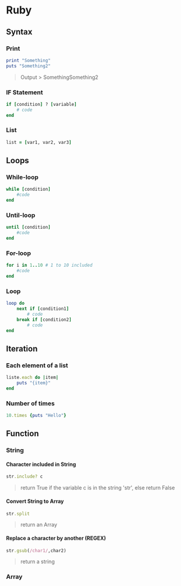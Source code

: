 # Ruby
## Syntax
### Print
```ruby
print "Something"
puts "Something2"
```
> Output > SomethingSomething2
### IF Statement
```ruby
if [condition] ? [variable]
	# code
end
```
### List
```ruby
list = [var1, var2, var3]
```
## Loops
### While-loop
```ruby
while [condition]
	#code
end
```
### Until-loop
```ruby
until [condition]
	#code
end
```
### For-loop
```ruby
for i in 1..10 # 1 to 10 included
	#code
end
```
### Loop
```ruby
loop do
	next if [condition1]
		# code
	break if [condition2]
		# code
end
```
## Iteration
### Each element of a list
```ruby
liste.each do |item|
	puts "{item}"
end
```
### Number of times 
```ruby
10.times {puts "Hello"}
```
## Function
### String
#### Character included in String
```ruby
str.include? c
```
> return True if the variable c is in the string 'str', else return False
#### Convert String to Array
```ruby
str.split
```
> return an Array
#### Replace a character by another (REGEX)
```ruby
str.gsub(/char1/,char2)
```
> return a string

### Array

<!--stackedit_data:
eyJoaXN0b3J5IjpbLTkzOTg4NDQ4MywtMTMwODEyMDYyNV19
-->